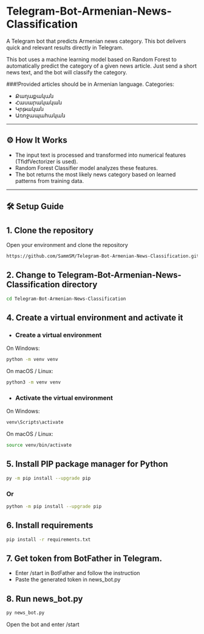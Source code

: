 # Telegram-Bot-Armenian-News-Classification
A Telegram bot that predicts Armenian news category. This bot delivers quick and relevant results directly in Telegram.

This bot uses a machine learning model based on Random Forest to automatically predict the category of a given news article. Just send a short news text, and the bot will classify the category.

###!Provided articles should be in Armenian language.
Categories:
- Քաղաքական
- Հասարակական
- Կրթական
- Առոջապահական
---

## ⚙️ How It Works

- The input text is processed and transformed into numerical features (TfidfVectorizer is used).
- Random Forest Classifier model analyzes these features.
- The bot returns the most likely news category based on learned patterns from training data.

---

## 🛠️ Setup Guide

## 1. Clone the repository
Open your environment and clone the repository
```bash
https://github.com/SammSM/Telegram-Bot-Armenian-News-Classification.git
```
## 2. Change to Telegram-Bot-Armenian-News-Classification directory
```bash
cd Telegram-Bot-Armenian-News-Classification
```

## 4. Create a virtual environment and activate it

- ### Create a virtual environment
On Windows:
```bash
python -m venv venv
```
On macOS / Linux:
```bash
python3 -m venv venv
```
- ### Activate the virtual environment
On Windows:
```bash
venv\Scripts\activate
```
On macOS / Linux:
```bash
source venv/bin/activate
```

## 5. Install PIP package manager for Python
```bash
py -m pip install --upgrade pip
```
### Or
```bash
python -m pip install --upgrade pip
```

## 6. Install requirements
```bash
pip install -r requirements.txt
```

## 7. Get token from BotFather in Telegram.
- Enter /start in BotFather and follow the instruction
- Paste the generated token in news_bot.py

## 8. Run news_bot.py
```bash
py news_bot.py
```
Open the bot and enter /start
